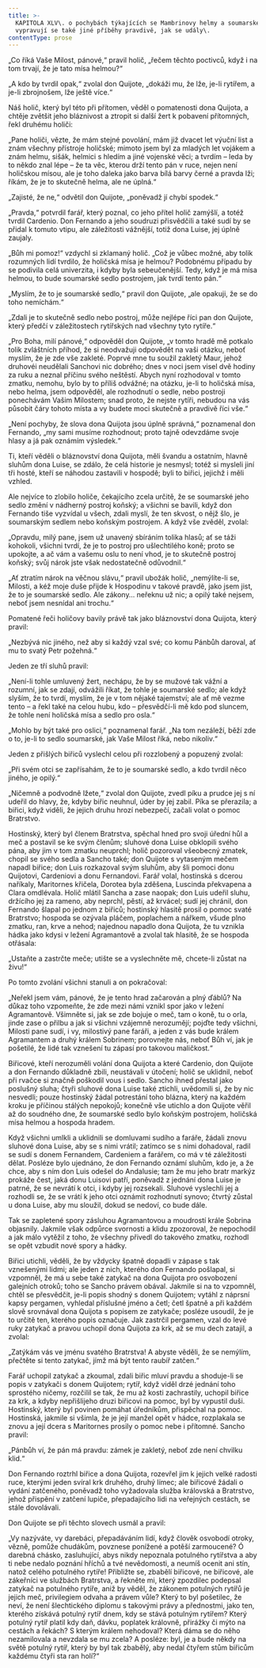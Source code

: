 ```yaml
---
title: >-
  KAPITOLA XLV\. o pochybách týkajících se Mambrinovy helmy a soumarského sedla;
  vypravují se také jiné příběhy pravdivě, jak se udály\.
contentType: prose
---
```


<section>

„Co říká Vaše Milost, pánové,“ pravil holič, „řečem těchto poctivců, když i na tom trvají, že je tato mísa helmou?“

„A kdo by tvrdil opak,“ zvolal don Quijote, „dokáži mu, že lže, je-li rytířem, a je-li zbrojnošem, lže ještě více.“

Náš holič, který byl této při přítomen, věděl o pomatenosti dona Quijota, a chtěje zvětšit jeho bláznivost a ztropit si další žert k pobavení přítomných, řekl druhému holiči:

„Pane holiči, vězte, že mám stejné povolání, mám již dvacet let výuční list a znám všechny přístroje holičské; mimoto jsem byl za mladých let vojákem a znám helmu, sišák, helmici s hledím a jiné vojenské věci; a tvrdím – leda by to někdo znal lépe – že ta věc, kterou drží tento pán v ruce, nejen není holičskou mísou, ale je toho daleka jako barva bílá barvy černé a pravda lži; říkám, že je to skutečně helma, ale ne úplná.“

„Zajisté, že ne,“ odvětil don Quijote, „poněvadž jí chybí spodek.“

„Pravda,“ potvrdil farář, který poznal, co jeho přítel holič zamýšlí, a totéž tvrdil Cardenio. Don Fernando a jeho soudruzi přisvědčili a také sudí by se přidal k tomuto vtipu, ale záležitosti vážnější, totiž dona Luise, jej úplně zaujaly.

„Bůh mi pomoz!“ vzdychl si zklamaný holič. „Což je vůbec možné, aby tolik rozumných lidí tvrdilo, že holičská mísa je helmou? Podobnému případu by se podivila celá univerzita, i kdyby byla sebeučenější. Tedy, když je má mísa helmou, to bude soumarské sedlo postrojem, jak tvrdí tento pán.“

„Myslím, že to je soumarské sedlo,“ pravil don Quijote, „ale opakuji, že se do toho nemíchám.“

„Zdali je to skutečně sedlo nebo postroj, může nejlépe říci pan don Quijote, který předčí v záležitostech rytířských nad všechny tyto rytíře.“

„Pro Boha, milí pánové,“ odpověděl don Quijote, „v tomto hradě mě potkalo tolik zvláštních příhod, že si neodvažuji odpovědět na vaši otázku, neboť myslím, že je zde vše zakleté. Poprvé mne tu soužil zakletý Maur, jehož druhovéi neudělali Sanchovi nic dobrého; dnes v noci jsem visel dvě hodiny za ruku a neznal příčinu svého neštěstí. Abych nyní rozhodoval v tomto zmatku, nemohu, bylo by to příliš odvážné; na otázku, je-li to holičská mísa, nebo helma, jsem odpověděl, ale rozhodnutí o sedle, nebo postroji ponechávám Vašim Milostem; snad proto, že nejste rytíři, nebudou na vás působit čáry tohoto místa a vy budete moci skutečně a pravdivě říci vše.“

„Není pochyby, že slova dona Quijota jsou úplně správná,“ poznamenal don Fernando, „my sami musíme rozhodnout; proto tajně odevzdáme svoje hlasy a já pak oznámím výsledek.“

Ti, kteří věděli o bláznovství dona Quijota, měli švandu a ostatním, hlavně sluhům dona Luise, se zdálo, že celá historie je nesmysl; totéž si mysleli jiní tři hosté, kteří se náhodou zastavili v hospodě; byli to biřici, jejichž i měli vzhled.

Ale nejvíce to zlobilo holiče, čekajícího zcela určitě, že se soumarské jeho sedlo změní v nádherný postroj koňský; a všichni se bavili, když don Fernando tiše vyzvídal u všech, zdali myslí, že ten skvost, o nějž šlo, je soumarským sedlem nebo koňským postrojem. A když vše zvěděl, zvolal:

„Opravdu, milý pane, jsem už unavený sbíráním tolika hlasů; ať se táži kohokoli, všichni tvrdí, že je to postroj pro ušlechtilého koně; proto se upokojte, a ač vám a vašemu oslu to není vhod, je to skutečně postroj koňský; svůj nárok jste však nedostatečně odůvodnil.“

„Ať ztratím nárok na věčnou slávu,“ pravil ubožák holič, „nemýlíte-li se, Milosti, a kéž moje duše přijde k Hospodinu v takové pravdě, jako jsem jist, že to je soumarské sedlo. Ale zákony… neřeknu už nic; a opilý také nejsem, neboť jsem nesnídal ani trochu.“

Pomatené řeči holičovy bavily právě tak jako bláznovství dona Quijota, který pravil:

„Nezbývá nic jiného, než aby si každý vzal své; co komu Pánbůh daroval, ať mu to svatý Petr požehná.“

Jeden ze tří sluhů pravil:

„Není-li tohle umluvený žert, nechápu, že by se mužové tak vážní a rozumní, jak se zdají, odvážili říkat, že tohle je soumarské sedlo; ale když slyším, že to tvrdí, myslím, že je v tom nějaké tajemství; ale ať mě vezme tento – a řekl také na celou hubu, kdo – přesvědčí-li mě kdo pod sluncem, že tohle není holičská mísa a sedlo pro osla.“

„Mohlo by být také pro oslici,“ poznamenal farář. „Na tom nezáleží, běží zde o to, je-li to sedlo soumarské, jak Vaše Milost říká, nebo nikoliv.“

Jeden z přišlých biřiců vyslechl celou při rozzlobený a popuzený zvolal:

„Při svém otci se zapřísahám, že to je soumarské sedlo, a kdo tvrdil něco jiného, je opilý.“

„Ničemně a podvodně lžete,“ zvolal don Quijote, zvedl píku a prudce jej s ní udeřil do hlavy, že, kdyby biřic neuhnul, úder by jej zabil. Píka se přerazila; a biřici, když viděli, že jejich druhu hrozí nebezpečí, začali volat o pomoc Bratrstvo.

Hostinský, který byl členem Bratrstva, spěchal hned pro svoji úřední hůl a meč a postavil se ke svým členům; sluhové dona Luise obklopili svého pána, aby jim v tom zmatku neuprchl; holič pozoroval všeobecný zmatek, chopil se svého sedla a Sancho také; don Quijote s vytaseným mečem napadl biřice; don Luis rozkazoval svým sluhům, aby šli pomoci donu Quijotovi, Cardeniovi a donu Fernandovi. Farář volal, hostinská s dcerou naříkaly, Maritornes křičela, Dorotea byla zděšena, Luscinda překvapena a Clara omdlévala. Holič mlátil Sancha a zase naopak; don Luis udeřil sluhu, držícího jej za rameno, aby neprchl, pěstí, až krvácel; sudí jej chránil, don Fernando šlapal po jednom z biřiců; hostinský hlasitě prosil o pomoc svaté Bratrstvo; hospoda se ozývala pláčem, poplachem a nářkem, všude plno zmatku, ran, krve a nehod; najednou napadlo dona Quijota, že tu vznikla hádka jako kdysi v ležení Agramantově a zvolal tak hlasitě, že se hospoda otřásala:

„Ustaňte a zastrčte meče; utište se a vyslechněte mě, chcete-li zůstat na živu!“

Po tomto zvolání všichni stanuli a on pokračoval:

„Neřekl jsem vám, pánové, že je tento hrad začarován a plný ďáblů? Na důkaz toho vzpomeňte, že zde mezi námi vznikl spor jako v ležení Agramantově. Všimněte si, jak se zde bojuje o meč, tam o koně, tu o orla, jinde zase o přilbu a jak si všichni vzájemně nerozumějí; pojďte tedy všichni, Milosti pane sudí, i vy, milostivý pane faráři, a jeden z vás bude králem Agramantem a druhý králem Sobrinem; porovnejte nás, neboť Bůh ví, jak je pošetilé, že lidé tak vznešení tu zápasí pro takovou maličkost.“

Biřicové, kteří nerozuměli volání dona Quijota a které Cardenio, don Quijote a don Fernando důkladně zbili, neustávali v útočení; holič se uklidnil, neboť při rvačce si značně poškodil vous i sedlo. Sancho ihned přestal jako poslušný sluha; čtyři sluhové dona Luise také ztichli, uvědomili si, že by nic nesvedli; pouze hostinský žádal potrestání toho blázna, který na každém kroku je příčinou stálých nepokojů; konečně vše utichlo a don Quijote věřil až do soudného dne, že soumarské sedlo bylo koňským postrojem, holičská mísa helmou a hospoda hradem.

Když všichni umlkli a uklidnili se domluvami sudího a faráře, žádali znovu sluhové dona Luise, aby se s nimi vrátil; zatímco se s nimi dohadoval, radil se sudí s donem Fernandem, Cardeniem a farářem, co má v té záležitosti dělat. Posléze bylo ujednáno, že don Fernando oznámí sluhům, kdo je, a že chce, aby s ním don Luis odešel do Andalusie; tam že mu jeho bratr markýz prokáže čest, jaká donu Luisovi patří, poněvadž z jednání dona Luise je patrné, že se nevrátí k otci, i kdyby jej rozsekali. Sluhové vyslechli jej a rozhodli se, že se vrátí k jeho otci oznámit rozhodnutí synovo; čtvrtý zůstal u dona Luise, aby mu sloužil, dokud se nedoví, co bude dále.

Tak se zapletené spory zásluhou Agramantovou a moudrostí krále Sobrina objasnily. Jakmile však odpůrce svornosti a klidu zpozoroval, že nepochodil a jak málo vytěžil z toho, že všechny přivedl do takového zmatku, rozhodl se opět vzbudit nové spory a hádky.

Biřici utichli, věděli, že by vždycky špatně dopadli v zápase s tak vznešenými lidmi; ale jeden z nich, kterého don Fernando pošlapal, si vzpomněl, že má u sebe také zatykač na dona Quijota pro osvobození galejních otroků; toho se Sancho právem obával. Jakmile si na to vzpomněl, chtěl se přesvědčit, je-li popis shodný s donem Quijotem; vytáhl z náprsní kapsy pergamen, vyhledal příslušné jméno a četl; četl špatně a při každém slově srovnával dona Quijota s popisem ze zatykače; posléze usoudil, že je to určitě ten, kterého popis označuje. Jak zastrčil pergamen, vzal do levé ruky zatykač a pravou uchopil dona Quijota za krk, až se mu dech zatajil, a zvolal:

„Zatýkám vás ve jménu svatého Bratrstva! A abyste věděli, že se nemýlím, přečtěte si tento zatykač, jímž má být tento raubíř zatčen.“

Farář uchopil zatykač a zkoumal, zdali biřic mluví pravdu a shoduje-li se popis v zatykači s donem Quijotem; rytíř, když viděl drzé jednání toho sprostého ničemy, rozčilil se tak, že mu až kosti zachrastily, uchopil biřice za krk, a kdyby nepřišlijeho druzi biřicovi na pomoc, byl by vypustil duši. Hostinský, který byl povinen pomáhat úředníkům, přispěchal na pomoc. Hostinská, jakmile si všimla, že je její manžel opět v hádce, rozplakala se znovu a její dcera s Maritornes prosily o pomoc nebe i přítomné. Sancho pravil:

„Pánbůh ví, že pán má pravdu: zámek je zakletý, neboť zde není chvilku klid.“

Don Fernando roztrhl biřice a dona Quijota, rozevřel jim k jejich velké radosti ruce, kterými jeden svíral krk druhého, druhý límec; ale biřicové žádali o vydání zatčeného, poněvadž toho vyžadovala služba královská a Bratrstvo, jehož přispění v zatčení lupiče, přepadajícího lidi na veřejných cestách, se stále dovolávali.

Don Quijote se při těchto slovech usmál a pravil:

„Vy nazýváte, vy darebáci, přepadáváním lidí, když člověk osvobodí otroky, vězně, pomůže chudákům, povznese ponížené a potěší zarmoucené? Ó darebná chásko, zasluhující, abys nikdy nepoznala potulného rytířstva a aby ti nebe nedalo poznání hříchů a tvé nevědomosti, a neumíš ocenit ani stín, natož celého potulného rytíře! Přibližte se, zbabělí biřicové, ne biřicové, ale zákeřníci ve službách Bratrstva, a řekněte mi, který zpozdilec podepsal zatykač na potulného rytíře, aniž by věděl, že zákonem potulných rytířů je jejich meč, privilegiem odvaha a právem vůle? Který to byl pošetilec, že neví, že není šlechtického diplomu s takovými právy a přednostmi, jako ten, kterého získává potulný rytíř dnem, kdy se stává potulným rytířem? Který potulný rytíř platil kdy daň, dávku, poplatek královně, přirážky či mýto na cestách a řekách? S kterým králem nehodoval? Která dáma se do něho nezamilovala a nevzdala se mu zcela? A posléze: byl, je a bude někdy na světě potulný rytíř, který by byl tak zbabělý, aby nedal čtyřem stům biřicům každému čtyři sta ran holí?“

</section>
